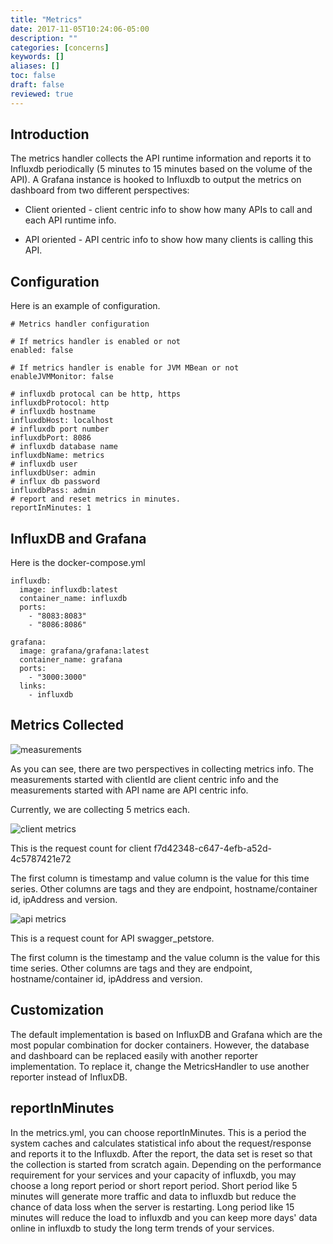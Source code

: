 ```yaml
---
title: "Metrics"
date: 2017-11-05T10:24:06-05:00
description: ""
categories: [concerns]
keywords: []
aliases: []
toc: false
draft: false
reviewed: true
---
```



## Introduction

The metrics handler collects the API runtime information and reports it to Influxdb periodically (5 minutes to 15 minutes based on the volume of the API). A Grafana instance is hooked to Influxdb to output the metrics on dashboard from two different perspectives:

* Client oriented - client centric info to show how many APIs to call and each API runtime info.

* API oriented - API centric info to show how many clients is calling this API.

## Configuration

Here is an example of configuration.

```
# Metrics handler configuration

# If metrics handler is enabled or not
enabled: false

# If metrics handler is enable for JVM MBean or not
enableJVMMonitor: false

# influxdb protocal can be http, https
influxdbProtocol: http
# influxdb hostname
influxdbHost: localhost
# influxdb port number
influxdbPort: 8086
# influxdb database name
influxdbName: metrics
# influxdb user
influxdbUser: admin
# influx db password
influxdbPass: admin
# report and reset metrics in minutes.
reportInMinutes: 1
```

## InfluxDB and Grafana

Here is the docker-compose.yml

```
influxdb:
  image: influxdb:latest
  container_name: influxdb
  ports:
    - "8083:8083"
    - "8086:8086"

grafana:
  image: grafana/grafana:latest
  container_name: grafana
  ports:
    - "3000:3000"
  links:
    - influxdb
```

## Metrics Collected

![measurements](/images/measurements.png)

As you can see, there are two perspectives in collecting metrics info. The measurements started with clientId are client centric info and the measurements started with API name are API centric info.

Currently, we are collecting 5 metrics each.


![client metrics](/images/client_metrics.png)

This is the request count for client f7d42348-c647-4efb-a52d-4c5787421e72

The first column is timestamp and value column is the value for this time series. Other columns are tags and they
are endpoint, hostname/container id, ipAddress and version.


![api metrics](/images/api_metrics.png)

This is a request count for API swagger_petstore.

The first column is the timestamp and the value column is the value for this time series. Other columns are tags and they are endpoint, hostname/container id, ipAddress and version.

## Customization

The default implementation is based on InfluxDB and Grafana which are the most popular combination
for docker containers. However, the database and dashboard can be replaced easily with another
reporter implementation. To replace it, change the MetricsHandler to use another reporter instead of
InfluxDB.

## reportInMinutes

In the metrics.yml, you can choose reportInMinutes. This is a period the system caches and calculates statistical info about the request/response and reports it to the Influxdb. After the report, the data set is reset so that the collection is started from scratch again. Depending on the performance requirement for your services and your capacity of influxdb, you may choose a long report period or short report period. Short period like 5 minutes will generate more traffic and data to influxdb but reduce the chance of data loss when the server is restarting. Long period like 15 minutes will reduce the load to influxdb and you can keep more days' data online in influxdb to study the long term trends of your services.



